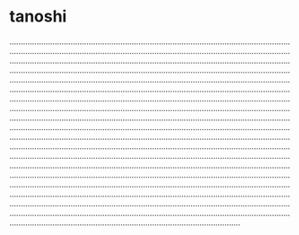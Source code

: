 # tanoshi
..........................................................................................................................................................................................................................................................................................................................................................................................................................................................................................................................................................................................................................................................................................................................................................................................................................................................................................................................................................................................................................................................................................................................................................................................................................................................................................................................................................................................................................................................................................................................................................................................................................................................................................................................................................................................................................................................................................................................................................................................................................................................................................................................................................................................................................................................................................................................................................................................................................................................................................................................................................